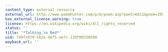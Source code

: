 ```yaml
---
content_type: external-resource
external_url: http://www.poemhunter.com/p/m/poem.asp?poet=6611&poem=29565
has_external_license_warning: true
license: https://en.wikipedia.org/wiki/All_rights_reserved
status: ''
title: '*Talking in Bed*'
uid: 749fc679-5b2e-46f5-ae7c-139f00330599
wayback_url: ''
---
```

